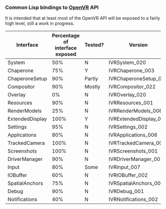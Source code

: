 ### Common Lisp bindings to [OpenVR](https://github.com/ValveSoftware/openvr/) API

It is intended that at least most of the OpenVR API will be exposed to a fairly high level, still a work in progress.

Interface | Percentage of interface exposed | Tested? | Version
--- | --- | --- | ---
System | 50% | N | IVRSystem_020
Chaperone | 75% | Y | IVRChaperone_003
ChaperoneSetup | 90% | Partly | IVRChaperoneSetup_006
Compositor | 90% | Mostly | IVRCompositor_022
Overlay | 0% | N | IVROverlay_020
Resources | 90% | N | IVRResources_001
RenderModels | 25%  | N | IVRRenderModels_006
ExtendedDisplay | 100% | Y | IVRExtendedDisplay_001
Settings | 95% | N | IVRSettings_002
Applications | 80% | N | IVRApplications_006
TrackedCamera | 100% | N | IVRTrackedCamera_006
Screenshots | 100% | N | IVRScreenshots_001
DriverManager | 90% | N | IVRDriverManager_001
Input | 80% | Some | IVRInput_007
IOBuffer | 60% | N | IVRIOBuffer_002
SpatialAnchors | 75% | N | IVRSpatialAnchors_001
Debug | 90% | N | IVRDebug_001
Notifications | 40% | N | IVRNotifications_002
